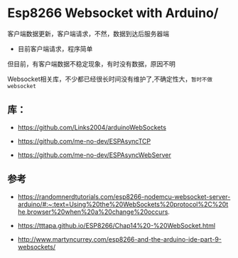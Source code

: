 # Esp8266 Websocket with Arduino/


客户端数据更新，客户端请求，不然，数据到达后服务器端

* 目前客户端请求，程序简单

但目前，有客户端数据不稳定现象，有时没有数据，原因不明

Websocket相关库，不少都已经很长时间没有维护了,不确定性大，`暂时不做websocket`

## 库：

* https://github.com/Links2004/arduinoWebSockets

* https://github.com/me-no-dev/ESPAsyncTCP

* https://github.com/me-no-dev/ESPAsyncWebServer

## 参考

* https://randomnerdtutorials.com/esp8266-nodemcu-websocket-server-arduino/#:~:text=Using%20the%20WebSockets%20protocol%2C%20the,browser%20when%20a%20change%20occurs.

* https://tttapa.github.io/ESP8266/Chap14%20-%20WebSocket.html

* http://www.martyncurrey.com/esp8266-and-the-arduino-ide-part-9-websockets/